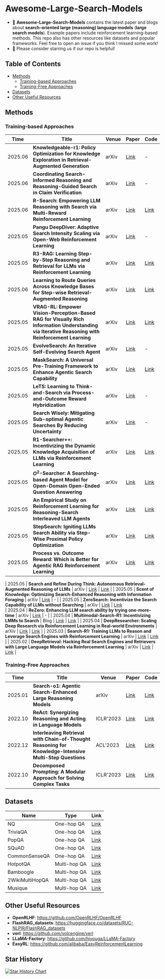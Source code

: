 # Awesome-Large-Search-Models

- 📖 **Awesome-Large-Search-Models** contains the latest paper and blogs about **search-oriented large (reasoning) language models** (**large search models**). Example papers include reinforcement learning-based methods. This repo also has other resources like datasets and popular frameworks. Feel free to open an issue if you think I missed some work!
- 🌟 Please consider starring us if our repo is helpful!

## Table of Contents

- [Methods](#methods)
  - [Training-based Approaches](#training-based-approaches)
  - [Training-Free Approaches](#training-free-approaches)
- [Datasets](#datasets)
- [Other Useful Resources](#other-useful-resources)
## Methods
### Training-based Approaches
| Time    | Title                                                                                               | Venue | Paper                                                                                                        | Code                                                       |
|---------|-----------------------------------------------------------------------------------------------------|-------|--------------------------------------------------------------------------------------------------------------|------------------------------------------------------------|
| 2025.06 | **Knowledgeable-r1: Policy Optimization for Knowledge Exploration in Retrieval-Augmented Generation**         | arXiv | [Link](https://arxiv.org/abs/2506.05154)                                                                     |  - |
| 2025.06 | **Coordinating Search-Informed Reasoning and Reasoning-Guided Search in Claim Verification**         | arXiv | [Link](https://arxiv.org/abs/2506.07528)                                                                     |  -  |
| 2025.06 | **R-Search: Empowering LLM Reasoning with Search via Multi-Reward Reinforcement Learning**         | arXiv | [Link](https://arxiv.org/abs/2506.04185)                                                                     | [Link](https://github.com/QingFei1/R-Search)               |
| 2025.05 | **Pangu DeepDiver: Adaptive Search Intensity Scaling via Open-Web Reinforcement Learning**         | arXiv | [Link](https://arxiv.org/abs/2505.24332)                                                                     | -|
| 2025.05 | **R3-RAG: Learning Step-by-Step Reasoning and Retrieval for LLMs via Reinforcement Learning**         | arXiv | [Link](https://arxiv.org/abs/2505.23794)                                                                     | [Link](https://github.com/Yuan-Li-FNLP/R3-RAG)|
| 2025.06 | **Learning to Route Queries Across Knowledge Bases for Step-wise Retrieval-Augmented Reasoning**         | arXiv | [Link](https://arxiv.org/abs/2505.22095)                                                                     |  [Link](https://github.com/OpenBMB/R1-Router) |
| 2025.05 | **VRAG-RL: Empower Vision-Perception-Based RAG for Visually Rich Information Understanding via Iterative Reasoning with Reinforcement Learning**         | arXiv | [Link](https://arxiv.org/abs/2505.22019)   |        [Link](https://github.com/Alibaba-NLP/VRAG)|
| 2025.05 | **EvolveSearch: An Iterative Self-Evolving Search Agent**         | arXiv | [Link](https://arxiv.org/abs/2505.22501)                                                                     | -|
| 2025.05 | **MaskSearch: A Universal Pre-Training Framework to Enhance Agentic Search Capability**         | arXiv | [Link](https://arxiv.org/abs/2505.20285)                                                                     | [Link](https://github.com/Alibaba-NLP/MaskSearch)     |
| 2025.05 | **LeTS: Learning to Think-and-Search via Process-and-Outcome Reward Hybridization**         | arXiv | [Link](https://arxiv.org/abs/2505.17447)                                                                     | -|
| 2025.05 | **Search Wisely: Mitigating Sub-optimal Agentic Searches By Reducing Uncertainty**         | arXiv | [Link](https://arxiv.org/abs/2505.17281)                                                                     | -|
| 2025.05 | **R1-Searcher++: Incentivizing the Dynamic Knowledge Acquisition of LLMs via Reinforcement Learning**         | arXiv | [Link](https://arxiv.org/abs/2505.17005)                                                                     | [Link](https://github.com/RUCAIBox/R1-Searcher-plus)|
| 2025.05 | **$O^2$-Searcher: A Searching-based Agent Model for Open-Domain Open-Ended Question Answering**         | arXiv | [Link](https://arxiv.org/abs/2505.16582)                                                                     | [Link](https://github.com/KnowledgeXLab/O2-Searcher) | 
| 2025.05 | **An Empirical Study on Reinforcement Learning for Reasoning-Search Interleaved LLM Agents**         | arXiv | [Link](https://arxiv.org/abs/2505.15117)                                                                     | [Link](https://github.com/PeterGriffinJin/Search-R1)   
| 2025.05 | **StepSearch: Igniting LLMs Search Ability via Step-Wise Proximal Policy Optimization**         | arXiv | [Link](https://arxiv.org/abs/2505.15107)                                                                     | [Link](https://github.com/Zillwang/StepSearch)   
| 2025.05 | **Process vs. Outcome Reward: Which is Better for Agentic RAG Reinforcement Learning**         | arXiv | [Link](https://arxiv.org/abs/2505.14069)                                                                     | [Link](https://github.com/wlzhang2020/ReasonRAG)



| 2025.05 | **Search and Refine During Think: Autonomous Retrieval-Augmented Reasoning of LLMs**         | arXiv | [Link](https://arxiv.org/abs/2505.11277)                                                                     | [Link](https://github.com/syr-cn/AutoRefine) | 
| 2025.05 | **Scent of Knowledge: Optimizing Search-Enhanced Reasoning with Information Foraging**         | arXiv | [Link](https://arxiv.org/abs/2505.09316)                                                                     | - | 
| 2025.05 | **ZeroSearch: Incentivize the Search Capability of LLMs without Searching**         | arXiv | [Link](https://arxiv.org/abs/2505.04588)                                                                     | [Link](https://github.com/Alibaba-NLP/ZeroSearch)  
| 2025.04 | **ReZero: Enhancing LLM search ability by trying one-more-time**         | arXiv | [Link](https://arxiv.org/abs/2504.11001)                                                                     | - |
| 2025.04 | **Multimodal-Search-R1: Incentivizing LMMs to Search**                                                                            | Blog  | [Link](https://kimingng.notion.site/MMSearch-R1-Incentivizing-LMMs-to-Search-1bcce992031880b2bc64fde13ef83e2a) | [Link](https://github.com/EvolvingLMMs-Lab/multimodal-search-r1) |
| 2025.04 | **DeepResearcher: Scaling Deep Research via Reinforcement Learning in Real-world Environments**     | arXiv | [Link](https://arxiv.org/abs/2504.03160)                                                                     | [Link](https://github.com/GAIR-NLP/DeepResearcher)       |
| 2025.03 | **Search-R1: Training LLMs to Reason and Leverage Search Engines with Reinforcement Learning**     | arXiv | [Link](https://arxiv.org/abs/2503.09516)                                                                     | [Link](https://github.com/PeterGriffinJin/Search-R1)       |
| 2025.02 | **DeepRetrieval: Hacking Real Search Engines and Retrievers with Large Language Models via Reinforcement Learning**     | arXiv | [Link]()                                                                     | [Link](https://github.com/pat-jj/DeepRetrieval)       |




### Training-Free Approaches
| Time    | Title                                                                                               | Venue | Paper                                                                                                        | Code                                                       |
|---------|-----------------------------------------------------------------------------------------------------|-------|--------------------------------------------------------------------------------------------------------------|------------------------------------------------------------|
| 2025.01 | **Search-o1: Agentic Search-Enhanced Large Reasoning Models**      | arXiv | [Link](https://arxiv.org/abs/2501.05366)                  | [Link](https://github.com/sunnynexus/Search-o1)    |
| 2022.10 | **ReAct: Synergizing Reasoning and Acting in Language Models**      | ICLR'2023 | [Link](https://openreview.net/forum?id=WE_vluYUL-X)                  | [Link](https://github.com/ysymyth/ReAct)    |
| 2022.12 | **Interleaving Retrieval with Chain-of-Thought Reasoning for Knowledge-Intensive Multi-Step Questions**      | ACL'2023 | [Link](https://arxiv.org/abs/2212.10509)                  | [Link](https://github.com/stonybrooknlp/ircot)    |
| 2022.10 | **Decomposed Prompting: A Modular Approach for Solving Complex Tasks**      | ICLR'2023 | [Link](https://openreview.net/forum?id=_nGgzQjzaRy)                  | [Link](https://github.com/allenai/DecomP)    |

## Datasets

| Name    | Type                                                                                               | Link          |
|---------|-----------------------------------------------------------------------------------------------------|-------|
| NQ | One-hop QA      | [Link](https://github.com/google-research-datasets/natural-questions) | 
| TriviaQA | One-hop QA      | [Link](https://nlp.cs.washington.edu/triviaqa/) | 
| PopQA | One-hop QA      | [Link](https://huggingface.co/datasets/akariasai/PopQA) | 
| SQuAD | One-hop QA      | [Link](https://rajpurkar.github.io/SQuAD-explorer/) | 
| CommonSenseQA | One-hop QA      | [Link](https://huggingface.co/datasets/tau/commonsense_qa) | 
| HotpotQA | Multi-hop QA      | [Link](https://hotpotqa.github.io/) | 
| Bamboogle | Multi-hop QA      | [Link](https://huggingface.co/datasets/chiayewken/bamboogle) | 
| 2WikiMultiHopQA | Multi-hop QA      | [Link](https://github.com/Alab-NII/2wikimultihop) | 
| Musique | Multi-hop QA      | [Link](https://github.com/StonyBrookNLP/musique) | 

## Other Useful Resources
- **OpenRLHF**: https://github.com/OpenRLHF/OpenRLHF
- **FlashRAG_datasets**: https://huggingface.co/datasets/RUC-NLPIR/FlashRAG_datasets
- **verl**: https://github.com/volcengine/verl
- **LLaMA-Factory**: https://github.com/hiyouga/LLaMA-Factory
- **EasyRL**: https://github.com/alibaba/EasyReinforcementLearning

## Star History

[![Star History Chart](https://api.star-history.com/svg?repos=Wu-Zongyu/Awesome-Large-Search-Models&type=Date)](https://www.star-history.com/#Wu-Zongyu/Awesome-Large-Search-Models&Date)

